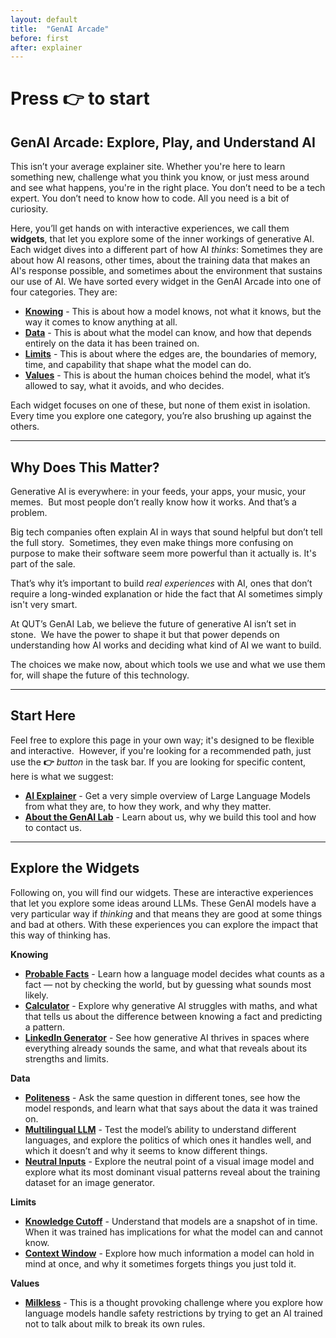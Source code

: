 ```yaml
---
layout: default
title:  "GenAI Arcade"
before: first
after: explainer
---
```


# Press 👉 to start 

## GenAI Arcade: Explore, Play, and Understand AI

This isn’t your average explainer site. Whether you're here to learn something new, challenge what you think you know, or just mess around and see what happens, you're in the right place. You don’t need to be a tech expert. You don’t need to know how to code. All you need is a bit of curiosity.

Here, you’ll get hands on with interactive experiences, we call them **widgets**, that let you explore some of the inner workings of generative AI. Each widget dives into a different part of how AI *thinks*: Sometimes they are about how AI reasons, other times, about the training data that makes an AI's response possible, and sometimes about the environment that sustains our use of AI. We have sorted every widget in the GenAI Arcade into one of four categories. They are:
   * **[Knowing](/genai-arcade/tag/knowing/)** - This is about how a model knows, not what it knows, but the way it comes to know anything at all.
   * **[Data](/genai-arcade/tag/data/)** - This is about what the model can know, and how that depends entirely on the data it has been trained on.
   * **[Limits](/genai-arcade/tag/limits)** - This is about where the edges are, the boundaries of memory, time, and capability that shape what the model can do.
   * **[Values](/genai-arcade/tag/values/)** - This is about the human choices behind the model, what it’s allowed to say, what it avoids, and who decides.

Each widget focuses on one of these, but none of them exist in isolation. Every time you explore one category, you’re also brushing up against the others. 

---

## Why Does This Matter?

Generative AI is everywhere: in your feeds, your apps, your music, your memes.  
But most people don’t really know how it works. And that’s a problem.

Big tech companies often explain AI in ways that sound helpful but don’t tell the full story.  
Sometimes, they even make things more confusing on purpose to make their software seem more powerful than it actually is. It's part of the sale. 

That’s why it’s important to build *real experiences* with AI, ones that don’t require a long-winded explanation or hide the fact that AI sometimes simply isn't very smart. 

At QUT’s GenAI Lab, we believe the future of generative AI isn’t set in stone.  
We have the power to shape it but that power depends on understanding how AI works and deciding what kind of AI we want to build.

The choices we make now, about which tools we use and what we use them for, will shape the future of this technology.  

---

## Start Here

Feel free to explore this page in your own way; it's designed to be flexible and interactive.  
However, if you're looking for a recommended path, just use the **👉** *button* in the task bar. If you are looking for specific content, here is what we suggest: 
- **[AI Explainer](/genai-arcade/20250521/explainer)** - Get a very simple overview of Large Language Models from what they are, to how they work, and why they matter.
- **[About the GenAI Lab](/genai-arcade/20250520/about-us)** - Learn about us, why we build this tool and how to contact us. 

---

## Explore the Widgets

Following on, you will find our widgets. These are interactive experiences that let you explore some ideas around LLMs. These GenAI models have a very particular way if *thinking* and that means they are good at some things and bad at others. With these experiences you can explore the impact that this way of thinking has. 

**Knowing**
- **[Probable Facts](/genai-arcade/20241011/probable-facts)** - Learn how a language model decides what counts as a fact — not by checking the world, but by guessing what sounds most likely.
- **[Calculator](/genai-arcade/20241011/llm-calculator)** - Explore why generative AI struggles with maths, and what that tells us about the difference between knowing a fact and predicting a pattern.
- **[LinkedIn Generator](/genai-arcade/20241011/linkedin-generator)** - See how generative AI thrives in spaces where everything already sounds the same, and what that reveals about its strengths and limits.

**Data**
- **[Politeness](/genai-arcade/20241011/politeness)** - Ask the same question in different tones, see how the model responds, and learn what that says about the data it was trained on.
- **[Multilingual LLM](/genai-arcade/20241011/multilingual-llm)** - Test the model’s ability to understand different languages, and explore the politics of which ones it handles well, and which it doesn’t and why it seems to know different things. 
- **[Neutral Inputs](/genai-arcade/20241011/neutral-inputs)** - Explore the neutral point of a visual image model and explore what its most dominant visual patterns reveal about the training dataset for an image generator.
 
**Limits** 
- **[Knowledge Cutoff](/genai-arcade/20241011/knowledge-cutoff)** - Understand that models are a snapshot of in time. When it was trained has implications for what the model can and cannot know. 
- **[Context Window](/genai-arcade/20241011/context-window)** - Explore how much information a model can hold in mind at once, and why it sometimes forgets things you just told it.

**Values**
- **[Milkless](/genai-arcade/20241011/milkless)** - This is a thought provoking challenge where you explore how language models handle safety restrictions by trying to get an AI trained not to talk about milk to break its own rules.
  
